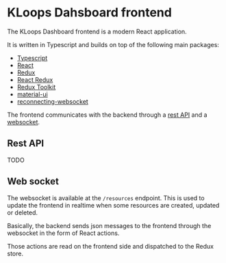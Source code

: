 # KLoops Dahsboard frontend

The KLoops Dashboard frontend is a modern React application.

It is written in Typescript and builds on top of the following main packages:
- [Typescript](https://www.typescriptlang.org/)
- [React](https://reactjs.org/)
- [Redux](https://redux.js.org/)
- [React Redux](https://react-redux.js.org/)
- [Redux Toolkit](https://redux-toolkit.js.org/)
- [material-ui](https://material-ui.com/)
- [reconnecting-websocket](https://github.com/pladaria/reconnecting-websocket)

The frontend communicates with the backend through a [rest API](#rest-api) and a [websocket](#web-socket).

## Rest API

TODO

## Web socket

The websocket is available at the `/resources` endpoint. This is used to update the frontend in realtime when some resources are created, updated or deleted.

Basically, the backend sends json messages to the frontend through the websocket in the form of React actions.

Those actions are read on the frontend side and dispatched to the Redux store.